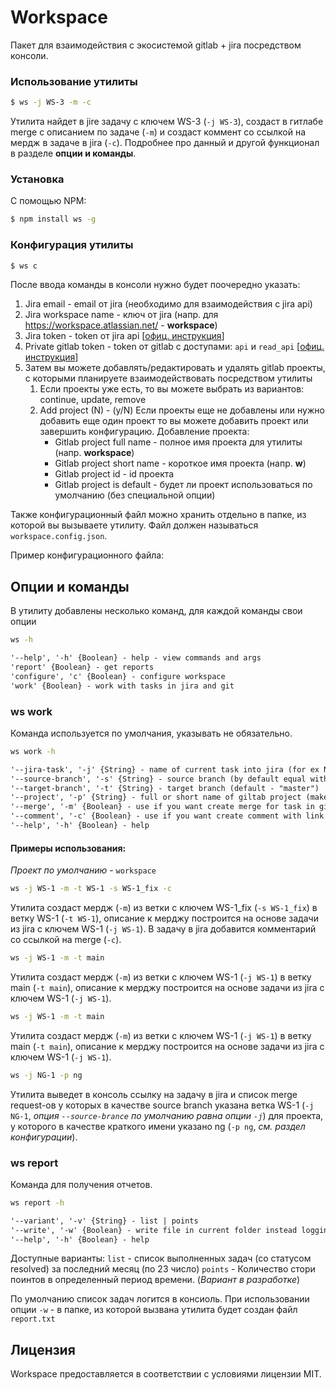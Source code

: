 # Workspace

Пакет для взаимодействия с экосистемой gitlab + jira посредством консоли.

### Использование утилиты
```bash
$ ws -j WS-3 -m -c
```

Утилита найдет в jire задачу с ключем WS-3 (```-j WS-3```), создаст в гитлабе merge с описанием по задаче (```-m```) и создаст коммент со ссылкой на мердж в задаче в jira (```-c```). Подробнее про данный и другой функционал в разделе **опции и команды**.

### Установка

С помощью NPM:
```bash
$ npm install ws -g
```

### Конфигурация утилиты

```bash
$ ws c
```

После ввода команды в консоли нужно будет поочередно указать:
1. Jira email - email от jira (необходимо для взаимодействия с jira api)
1. Jira workspace name - ключ от jira (напр. для https://workspace.atlassian.net/ - **workspace**)
1. Jira token - token от jira api [[офиц. инструкция](https://support.atlassian.com/atlassian-account/docs/manage-api-tokens-for-your-atlassian-account/)]
1. Private gitlab token - token от gitlab с доступами: ```api``` и ```read_api``` [[офиц. инструкция](https://docs.gitlab.com/ee/user/profile/personal_access_tokens.html)]
1. Затем вы можете добавлять/редактировать и удалять gitlab проекты, с которыми планируете взаимодействовать посредством утилиты
    1. Если проекты уже есть, то вы можете выбрать из вариантов: continue, update, remove
    1. Add project (N) - (y/N) Если проекты еще не добавлены или нужно добавить еще один проект то вы можете добавить проект или завершить конфигурацию. Добавление проекта:
        * Gitlab project full name - полное имя проекта для утилиты (напр. **workspace**)
        * Gitlab project short name - короткое имя проекта (напр. **w**)
        * Gitlab project id - id проекта
        * Gitlab project is default - будет ли проект использоваться по умолчанию (без специальной опции)

Также конфигурационный файл можно хранить отдельно в папке, из которой вы вызываете утилиту. Файл должен называться ```workspace.config.json```.

Пример конфигурационного файла:

## Опции и команды

В утилиту добавлены несколько команд, для каждой команды свои опции

```bash
ws -h
```
```txt
'--help', '-h' {Boolean} - help - view commands and args
'report' {Boolean} - get reports
'configure', 'c' {Boolean} - configure workspace
'work' {Boolean} - work with tasks in jira and git
```

### ws work

Команда используется по умолчания, указывать не обязательно.

```bash
ws work -h
```
```txt
'--jira-task', '-j' {String} - name of current task into jira (for ex NT-2020)
'--source-branch', '-s' {String} - source branch (by default equal with --jira-task oprion)
'--target-branch', '-t' {String} - target branch (default - "master")
'--project', '-p' {String} - full or short name of giltab project (make sure, that you add them into config)
'--merge', '-m' {Boolean} - use if you want create merge for task in gitlab
'--comment', '-c' {Boolean} - use if you want create comment with link to current mr (only with -m flag)
'--help', '-h' {Boolean} - help
```

#### Примеры использования:

*Проект по умолчанию* - `workspace`

```bash
ws -j WS-1 -m -t WS-1 -s WS-1_fix -c
```
Утилита создаст мердж (`-m`) из ветки с ключем WS-1_fix (`-s WS-1_fix`) в ветку WS-1 (`-t WS-1`), описание к мерджу построится на основе задачи из jira с ключем WS-1 (`-j WS-1`). В задачу в jira добавится комментарий со ссылкой на merge (`-c`).

```bash
ws -j WS-1 -m -t main
```
Утилита создаст мердж (`-m`) из ветки с ключем WS-1 (`-j WS-1`) в ветку main (`-t main`), описание к мерджу построится на основе задачи из jira с ключем WS-1 (`-j WS-1`).

```bash
ws -j WS-1 -m -t main
```
Утилита создаст мердж (`-m`) из ветки с ключем WS-1 (`-j WS-1`) в ветку main (`-t main`), описание к мерджу построится на основе задачи из jira с ключем WS-1 (`-j WS-1`).

```bash
ws -j NG-1 -p ng
```
Утилита выведет в консоль ссылку на задачу в jira и список merge request-ов у которых в качестве source branch указана ветка WS-1 (`-j NG-1`, *опция `--source-brance` по умолчанию равна опции `-j`*) для проекта, у которого в качестве краткого имени указано ng (`-p ng`, *см. раздел конфигурации*).

### ws report

Команда для получения отчетов.

```bash
ws report -h
```
```txt
'--variant', '-v' {String} - list | points
'--write', '-w' {Boolean} - write file in current folder instead logging.
'--help', '-h' {Boolean} - help
```

Доступные варианты:
`list` - список выполненных задач (со статусом resolved) за последний месяц (по 23 число)
`points` - Количество стори поинтов в определенный период времени. (*Вариант в разработке*)

По умолчанию список задач логится в консиоль. При использовании опции `-w` - в папке, из которой вызвана утилита будет создан файл `report.txt`

## Лицензия
Workspace предоставляется в соответствии с условиями лицензии MIT.
